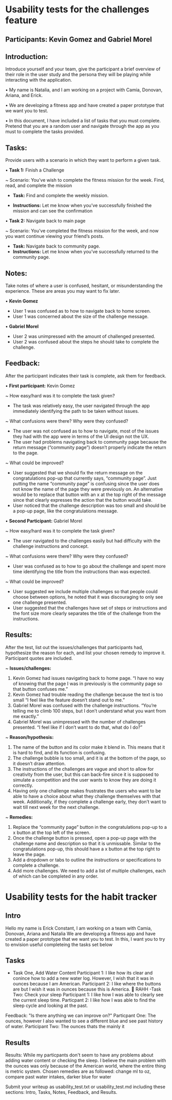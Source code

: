 # Usability tests for the challenges feature 

## **Participants:** Kevin Gomez and Gabriel Morel

## **Introduction:**

Introduce yourself and your team, give the participant a brief overview of their role in the user study and the persona they will be playing while interacting with the application. 

•	My name is Natalia, and I am working on a project with Camia, Donovan, Ariana, and Erick. 

•	We are developing a fitness app and have created a paper prototype that we want you to test.

•	In this document, I have included a list of tasks that you must complete. Pretend that you are a random user and navigate through the app as you must to complete the tasks provided. 

## **Tasks:** 

Provide users with a scenario in which they want to perform a given task. 

•	**Task 1:** Finish a Challenge

~	Scenario: You’ve wish to complete the fitness mission for the week. Find, read, and complete the mission 
* 	**Task:** Find and complete the weekly mission.

*  	**Instructions:** Let me know when you’ve successfully finished the mission and can see the confirmation

•	**Task 2:** Navigate back to main page 

~	Scenario: You’ve completed the fitness mission for the week, and now you want continue viewing your friend’s posts.
*	**Task:** Navigate back to community page.
*	**Instructions:** Let me know when you’ve successfully returned to the community page.

## **Notes:** 

Take notes of where a user is confused, hesitant, or misunderstanding the experience. These are areas you may want to fix later.

•	**Kevin Gomez**
  -	User 1 was confused as to how to navigate back to home screen. 
  -	User 1 was concerned about the size of the challenge message.

•	**Gabriel Morel**
  -	User 2 was unimpressed with the amount of challenged presented.
  -	User 2 was confused about the steps he should take to complete the challenge.

## **Feedback:** 

After the participant indicates their task is complete, ask them for feedback.

•	**First participant:** Kevin Gomez

~	How easy/hard was it to complete the task given? 
* The task was relatively easy, the user navigated through the app immediately identifying the path to be taken without issues.

~	What confusions were there? Why were they confused? 
* 	The user was not confused as to how to navigate, most of the issues they had with the app were in terms of the UI design not the UX. 
* 	The user had problems navigating back to community page because the return message (“community page”) doesn’t properly indicate the return to the page.

~	What could be improved?
* 	User suggested that we should fix the return message on the congratulations pop-up that currently says, “community page”. Just putting the name “community page” is confusing since the user does not know the name of the page they were previously on. An alternative would be to replace that button with an x at the top right of the message since that clearly expresses the action that the button would take. 
* 	User noticed that the challenge description was too small and should be a pop-up page, like the congratulations message. 

•	**Second Participant:** Gabriel Morel

~	How easy/hard was it to complete the task given? 
* 	The user navigated to the challenges easily but had difficulty with the challenge instructions and concept.

~	What confusions were there? Why were they confused? 
* 	User was confused as to how to go about the challenge and spent more time identifying the title from the instructions than was expected.

~	What could be improved?
* 	User suggested we include multiple challenges so that people could choose between options, he noted that it was discouraging to only see one challenge presented.
* 	User suggested that the challenges have set of steps or instructions and the font size more clearly separates the title of the challenge from the instructions. 


## **Results:** 

After the test, list out the issues/challenges that participants had, hypothesize the reason for each, and list your chosen remedy to improve it. Participant quotes are included.

~	**Issues/challenges:**
1)	Kevin Gomez had issues navigating back to home page. “I have no way of knowing that the page I was in previously is the community page so that button confuses me.” 
2)	Kevin Gomez had trouble reading the challenge because the text is too small “I feel like the feature doesn’t stand out to me.”
3)	Gabriel Morel was confused with the challenge instructions. “You’re telling me to climb 100 steps, but I don’t understand what you want from me exactly.”
4)	Gabriel Morel was unimpressed with the number of challenges presented. “I feel like if I don’t want to do that, what do I do?”

~	**Reason/hypothesis:**
1)	The name of the button and its color make it blend in. This means that it is hard to find, and its function is confusing.
2)	The challenge bubble is too small, and it is at the bottom of the page, so it doesn’t draw attention.
3)	The instructions of the challenges are vague and short to allow for creativity from the user, but this can back-fire since it is supposed to simulate a competition and the user wants to know they are doing it correctly.
4)	Having only one challenge makes frustrates the users who want to be able to have a choice about what they challenge themselves with that week. Additionally, if they complete a challenge early, they don’t want to wait till next week for the next challenge.

~	**Remedies:**
1)	Replace the “community page” button in the congratulations pop-up to a x button at the top left of the screen.
2)	Once the challenge button is pressed, open a pop-up page with the challenge name and description so that it is unmissable. Similar to the congratulations pop-up, this should have a x button at the top right to leave the page.
3)	Add a dropdown or tabs to outline the instructions or specifications to complete a challenge. 
4)	Add more challenges. We need to add a list of multiple challenges, each of which can be completed in any order. 


# Usability tests for the habit tracker 

## Intro
Hello my name is Erick Constant, I am working on a team with Camia, Donovan, Ariana and Natalia
We are developing a fitness app and have created a paper prototype that we want you to test.
In this, I want you to try to envision useful completeing the tasks set below 
## Tasks
- Task One, Add Water Content
  Participant 1: I like how its clear and conince how to add a new water log. However, I wish that it was in ounces because I am American.
  Participant 2: I like where the buttons are but I wish it was in ounces because this is America. 🦅 RAHH
-Task Two: Check your sleep
  Participant 1: I like how I was able to clearly see the current sleep time. 
  Particpant 2: I like how I was able to find the sleep cycle and looking at the past. 

Feedback: "Is there anything we can improve on?"
  Particpant One: The ounces, however I also wanted to see a different blue and see past history of water.
  Participant Two: The ounces thats the mainly it

## Results
Results:
  While my particpants don't seem to have any problems about adding water content or checking the sleep. I believe the main problem with the ounces was only because of the American world, where the entire thing is metric system. Chosen remedies are as followed: change ml to oz, compare past water intakes, darker blue for water 



Submit your writeup as usability_test.txt or usability_test.md including these sections: Intro, Tasks, Notes, Feedback, and Results.



